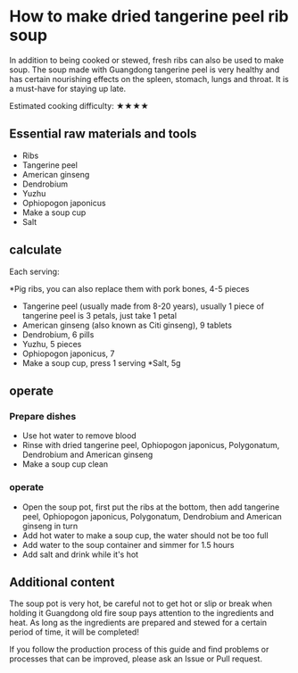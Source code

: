 # How to make dried tangerine peel rib soup

In addition to being cooked or stewed, fresh ribs can also be used to make soup. The soup made with Guangdong tangerine peel is very healthy and has certain nourishing effects on the spleen, stomach, lungs and throat. It is a must-have for staying up late.

Estimated cooking difficulty: ★★★★

## Essential raw materials and tools

* Ribs
* Tangerine peel
* American ginseng
* Dendrobium
* Yuzhu
* Ophiopogon japonicus
* Make a soup cup
* Salt

## calculate

Each serving:

*Pig ribs, you can also replace them with pork bones, 4-5 pieces
* Tangerine peel (usually made from 8-20 years), usually 1 piece of tangerine peel is 3 petals, just take 1 petal
* American ginseng (also known as Citi ginseng), 9 tablets
* Dendrobium, 6 pills
* Yuzhu, 5 pieces
* Ophiopogon japonicus, 7
* Make a soup cup, press 1 serving
*Salt, 5g

## operate

### Prepare dishes

* Use hot water to remove blood
* Rinse with dried tangerine peel, Ophiopogon japonicus, Polygonatum, Dendrobium and American ginseng
* Make a soup cup clean

### operate

* Open the soup pot, first put the ribs at the bottom, then add tangerine peel, Ophiopogon japonicus, Polygonatum, Dendrobium and American ginseng in turn
* Add hot water to make a soup cup, the water should not be too full
* Add water to the soup container and simmer for 1.5 hours
* Add salt and drink while it's hot

## Additional content

The soup pot is very hot, be careful not to get hot or slip or break when holding it
Guangdong old fire soup pays attention to the ingredients and heat. As long as the ingredients are prepared and stewed for a certain period of time, it will be completed!

If you follow the production process of this guide and find problems or processes that can be improved, please ask an Issue or Pull request.
